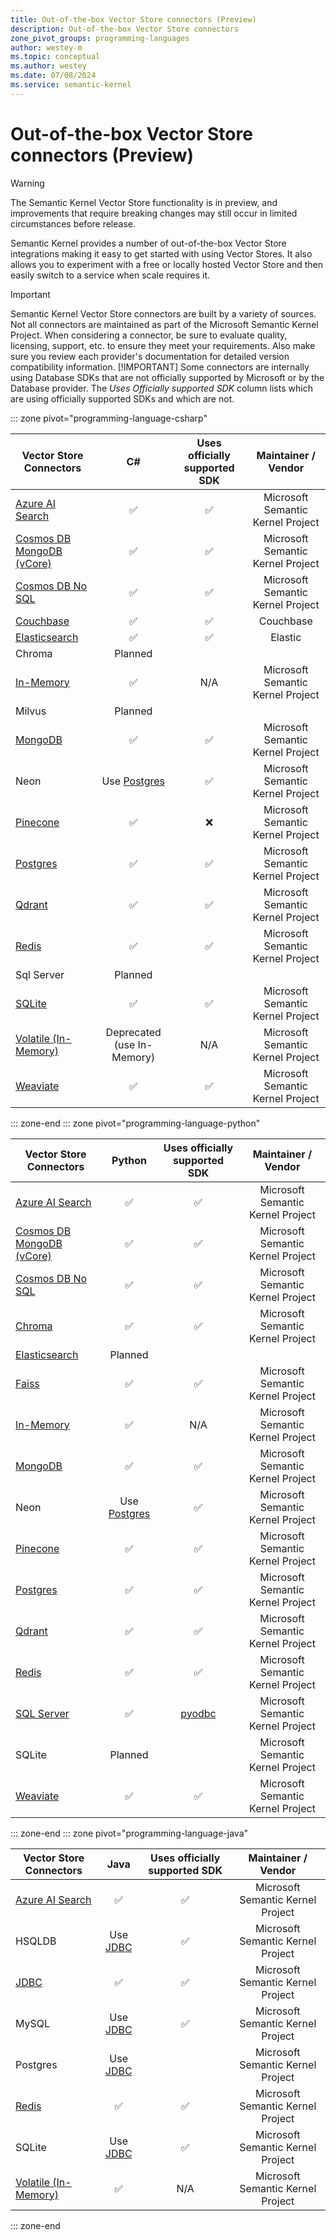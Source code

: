 ```yaml
---
title: Out-of-the-box Vector Store connectors (Preview)
description: Out-of-the-box Vector Store connectors
zone_pivot_groups: programming-languages
author: westey-m
ms.topic: conceptual
ms.author: westey
ms.date: 07/08/2024
ms.service: semantic-kernel
---
```

# Out-of-the-box Vector Store connectors (Preview)

> [!WARNING]
> The Semantic Kernel Vector Store functionality is in preview, and improvements that require breaking changes may still occur in limited circumstances before release.

Semantic Kernel provides a number of out-of-the-box Vector Store integrations making it easy to get started with using Vector Stores. It also allows you to experiment with a free or locally hosted Vector Store and then easily switch to a service when scale requires it.

> [!IMPORTANT]
> Semantic Kernel Vector Store connectors are built by a variety of sources. Not all connectors are maintained as part of the Microsoft Semantic Kernel Project. When considering a connector, be sure to evaluate quality, licensing, support, etc. to ensure they meet your requirements. Also make sure you review each provider's documentation for detailed version compatibility information.
> [!IMPORTANT]
> Some connectors are internally using Database SDKs that are not officially supported by Microsoft or by the Database provider. The *Uses Officially supported SDK* column lists which are using officially supported SDKs and which are not.

::: zone pivot="programming-language-csharp"

| Vector Store Connectors                                            |             C#               | Uses officially supported SDK  |        Maintainer / Vendor        |
| ------------------------------------------------------------------ | :--------------------------: | :----------------------------: | :-------------------------------: |
| [Azure AI Search](./azure-ai-search-connector.md)                  |             ✅              |               ✅               | Microsoft Semantic Kernel Project |
| [Cosmos DB MongoDB (vCore)](./azure-cosmosdb-mongodb-connector.md) |             ✅              |               ✅               | Microsoft Semantic Kernel Project |
| [Cosmos DB No SQL](./azure-cosmosdb-nosql-connector.md)            |             ✅              |               ✅               | Microsoft Semantic Kernel Project |
| [Couchbase](./couchbase-connector.md)                              |             ✅              |               ✅               |             Couchbase             |
| [Elasticsearch](./elasticsearch-connector.md)                      |             ✅              |               ✅               |              Elastic              |
| Chroma                                                             |          Planned             |                                |                                   |
| [In-Memory](./inmemory-connector.md)                               |             ✅              |              N/A                | Microsoft Semantic Kernel Project |
| Milvus                                                             |          Planned             |                                |                                   |
| [MongoDB](./mongodb-connector.md)                                  |             ✅              |               ✅               | Microsoft Semantic Kernel Project |
| Neon                                                               |Use [Postgres](./postgres-connector.md)|      ✅               | Microsoft Semantic Kernel Project |
| [Pinecone](./pinecone-connector.md)                                |             ✅              |               ❌               | Microsoft Semantic Kernel Project |
| [Postgres](./postgres-connector.md)                                |             ✅              |               ✅               | Microsoft Semantic Kernel Project |
| [Qdrant](./qdrant-connector.md)                                    |             ✅              |               ✅               | Microsoft Semantic Kernel Project |
| [Redis](./redis-connector.md)                                      |             ✅              |               ✅               | Microsoft Semantic Kernel Project |
| Sql Server                                                         |          Planned             |                                |                                   |
| [SQLite](./sqlite-connector.md)                                    |             ✅              |               ✅               | Microsoft Semantic Kernel Project |
| [Volatile (In-Memory)](./volatile-connector.md)                    | Deprecated (use In-Memory)   |              N/A               | Microsoft Semantic Kernel Project |
| [Weaviate](./weaviate-connector.md)                                |             ✅              |               ✅               | Microsoft Semantic Kernel Project |

::: zone-end
::: zone pivot="programming-language-python"

| Vector Store Connectors                                            | Python  |       Uses officially supported SDK        |        Maintainer / Vendor        |
| ------------------------------------------------------------------ | :-----: | :----------------------------------------: | :-------------------------------: |
| [Azure AI Search](./azure-ai-search-connector.md)                  |    ✅    |                     ✅                      | Microsoft Semantic Kernel Project |
| [Cosmos DB MongoDB (vCore)](./azure-cosmosdb-mongodb-connector.md) |    ✅    |                     ✅                      | Microsoft Semantic Kernel Project |
| [Cosmos DB No SQL](./azure-cosmosdb-nosql-connector.md)            |    ✅    |                     ✅                      | Microsoft Semantic Kernel Project |
| [Chroma](./chroma-connector.md)                                    |    ✅    |                     ✅                      | Microsoft Semantic Kernel Project |
| [Elasticsearch](./elasticsearch-connector.md)                      | Planned   |                                             |                                   |
| [Faiss](./faiss-connector.md)                                      |    ✅    |                     ✅                      | Microsoft Semantic Kernel Project |
| [In-Memory](./inmemory-connector.md)                               |    ✅    |                    N/A                       | Microsoft Semantic Kernel Project |
| [MongoDB](./mongodb-connector.md)                                  |    ✅    |                     ✅                      | Microsoft Semantic Kernel Project |
| Neon                                                               |Use [Postgres](./postgres-connector.md)| ✅              | Microsoft Semantic Kernel Project |
| [Pinecone](./pinecone-connector.md)                                |    ✅    |                     ✅                      | Microsoft Semantic Kernel Project |
| [Postgres](./postgres-connector.md)                                |    ✅    |                     ✅                      | Microsoft Semantic Kernel Project |
| [Qdrant](./qdrant-connector.md)                                    |    ✅    |                     ✅                      | Microsoft Semantic Kernel Project |
| [Redis](./redis-connector.md)                                      |    ✅    |                     ✅                      | Microsoft Semantic Kernel Project |
| [SQL Server](./sql-connector.md)                                   |    ✅    | [pyodbc](https://pypi.org/project/pyodbc/)  | Microsoft Semantic Kernel Project |
| SQLite                                                             | Planned   |                                             | Microsoft Semantic Kernel Project |
| [Weaviate](./weaviate-connector.md)                                |    ✅    |                     ✅                      | Microsoft Semantic Kernel Project |

::: zone-end
::: zone pivot="programming-language-java"

| Vector Store Connectors                           |              Java               | Uses officially supported SDK |        Maintainer / Vendor        |
| ------------------------------------------------- | :-----------------------------: | :---------------------------: | :-------------------------------: |
| [Azure AI Search](./azure-ai-search-connector.md) |                ✅                |               ✅               | Microsoft Semantic Kernel Project |
| HSQLDB                                            | Use [JDBC](./jdbc-connector.md) |               ✅               | Microsoft Semantic Kernel Project |
| [JDBC](./jdbc-connector.md)                       |                ✅                |               ✅               | Microsoft Semantic Kernel Project |
| MySQL                                             | Use [JDBC](./jdbc-connector.md) |               ✅               | Microsoft Semantic Kernel Project |
| Postgres                                          | Use [JDBC](./jdbc-connector.md) |                               | Microsoft Semantic Kernel Project |
| [Redis](./redis-connector.md)                     |                ✅                |               ✅               | Microsoft Semantic Kernel Project |
| SQLite                                            | Use [JDBC](./jdbc-connector.md) |               ✅               | Microsoft Semantic Kernel Project |
| [Volatile (In-Memory)](./volatile-connector.md)   |                ✅                |              N/A              | Microsoft Semantic Kernel Project |

::: zone-end
